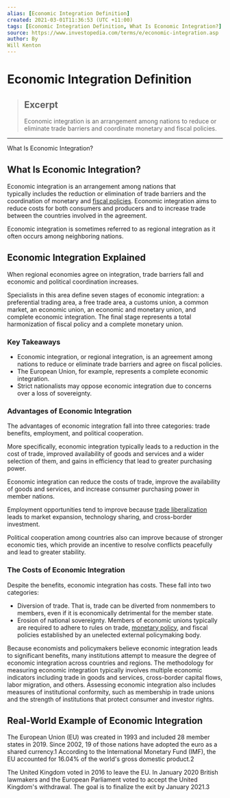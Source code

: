 ```yaml
---
alias: [Economic Integration Definition]
created: 2021-03-01T11:36:53 (UTC +11:00)
tags: [Economic Integration Definition, What Is Economic Integration?]
source: https://www.investopedia.com/terms/e/economic-integration.asp
author: By
Will Kenton
---
```


# Economic Integration Definition

> ## Excerpt
> Economic integration is an arrangement among nations to reduce or eliminate trade barriers and coordinate monetary and fiscal policies.

---

What Is Economic Integration?
## What Is Economic Integration?

Economic integration is an arrangement among nations that typically includes the reduction or elimination of trade barriers and the coordination of monetary and [fiscal policies](https://www.investopedia.com/terms/f/fiscalpolicy.asp). Economic integration aims to reduce costs for both consumers and producers and to increase trade between the countries involved in the agreement.

Economic integration is sometimes referred to as regional integration as it often occurs among neighboring nations.

## Economic Integration Explained

When regional economies agree on integration, trade barriers fall and economic and political coordination increases. 

Specialists in this area define seven stages of economic integration: a preferential trading area, a free trade area, a customs union, a common market, an economic union, an economic and monetary union, and complete economic integration. The final stage represents a total harmonization of fiscal policy and a complete monetary union.

### Key Takeaways

-   Economic integration, or regional integration, is an agreement among nations to reduce or eliminate trade barriers and agree on fiscal policies.
-   The European Union, for example, represents a complete economic integration.
-   Strict nationalists may oppose economic integration due to concerns over a loss of sovereignty.

### Advantages of Economic Integration

The advantages of economic integration fall into three categories: trade benefits, employment, and political cooperation.

More specifically, economic integration typically leads to a reduction in the cost of trade, improved availability of goods and services and a wider selection of them, and gains in efficiency that lead to greater purchasing power.

Economic integration can reduce the costs of trade, improve the availability of goods and services, and increase consumer purchasing power in member nations.

Employment opportunities tend to improve because [trade liberalization](https://www.investopedia.com/terms/t/trade-liberalization.asp) leads to market expansion, technology sharing, and cross-border investment.

Political cooperation among countries also can improve because of stronger economic ties, which provide an incentive to resolve conflicts peacefully and lead to greater stability.

### The Costs of Economic Integration

Despite the benefits, economic integration has costs. These fall into two categories:

-   Diversion of trade. That is, trade can be diverted from nonmembers to members, even if it is economically detrimental for the member state.
-   Erosion of national sovereignty. Members of economic unions typically are required to adhere to rules on trade, [monetary policy](https://www.investopedia.com/terms/m/monetarypolicy.asp), and fiscal policies established by an unelected external policymaking body.

Because economists and policymakers believe economic integration leads to significant benefits, many institutions attempt to measure the degree of economic integration across countries and regions. The methodology for measuring economic integration typically involves multiple economic indicators including trade in goods and services, cross-border capital flows, labor migration, and others. Assessing economic integration also includes measures of institutional conformity, such as membership in trade unions and the strength of institutions that protect consumer and investor rights.

## Real-World Example of Economic Integration

The European Union (EU) was created in 1993 and included 28 member states in 2019. Since 2002, 19 of those nations have adopted the euro as a shared currency.1 According to the International Monetary Fund (IMF), the EU accounted for 16.04% of the world's gross domestic product.2

The United Kingdom voted in 2016 to leave the EU. In January 2020 British lawmakers and the European Parliament voted to accept the United Kingdom's withdrawal. The goal is to finalize the exit by January 2021.3
